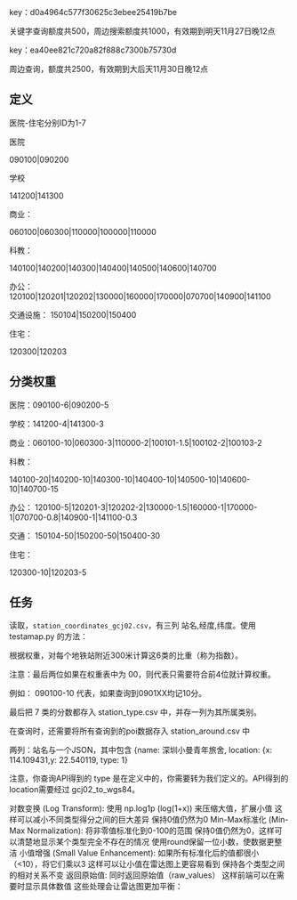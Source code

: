 key：d0a4964c577f30625c3ebee25419b7be

关键字查询额度共500，周边搜索额度共1000，有效期到明天11月27日晚12点

key：ea40ee821c720a82f888c7300b75730d

周边查询，额度共2500，有效期到大后天11月30日晚12点

## 定义

医院-住宅分别ID为1-7

医院

090100|090200

学校

141200|141300

商业：

060100|060300|110000|100000|110000

科教：

140100|140200|140300|140400|140500|140600|140700

办公：
120100|120201|120202|130000|160000|170000|070700|140900|141100

交通设施：
150104|150200|150400

住宅：

120300|120203

## 分类权重

医院：090100-6|090200-5

学校：141200-4|141300-3

商业：060100-10|060300-3|110000-2|100101-1.5|100102-2|100103-2

科教：

140100-20|140200-10|140300-10|140400-10|140500-10|140600-10|140700-15

办公：
120100-5|120201-3|120202-2|130000-1.5|160000-1|170000-1|070700-0.8|140900-1|141100-0.3

交通：
150104-50|150200-50|150400-30

住宅：

120300-10|120203-5



## 任务

读取，`station_coordinates_gcj02.csv`，有三列 站名,经度,纬度。使用 testamap.py 的方法：

根据权重，对每个地铁站附近300米计算这6类的比重（称为指数）。

注意：最后两位如果在权重表中为 00，则代表只需要符合前4位就计算权重。

例如：
090100-10 代表，如果查询到0901XX均记10分。

最后把 7 类的分数都存入 station_type.csv 中，并存一列为其所属类别。





在查询时，还需要将所有查询到的poi数据存入 station_around.csv 中

两列：站名与一个JSON，其中包含 {name: 深圳小曼青年旅舍, location: {x: 114.109431,y: 22.540119, type: 1}

注意，你查询API得到的 type 是在定义中的，你需要转为我们定义的。API得到的 location需要经过 gcj02_to_wgs84。






对数变换 (Log Transform):
使用 np.log1p (log(1+x)) 来压缩大值，扩展小值
这样可以减小不同类型得分之间的巨大差异
保持0值仍然为0
Min-Max标准化 (Min-Max Normalization):
将非零值标准化到0-100的范围
保持0值仍然为0，这样可以清楚地显示某个类型完全不存在的情况
使用round保留一位小数，使数据更整洁
小值增强 (Small Value Enhancement):
如果所有标准化后的值都很小（<10），将它们乘以3
这样可以让小值在雷达图上更容易看到
保持各个类型之间的相对关系不变
返回原始值:
同时返回原始值（raw_values）
这样前端可以在需要时显示具体数值
这些处理会让雷达图更加平衡：

